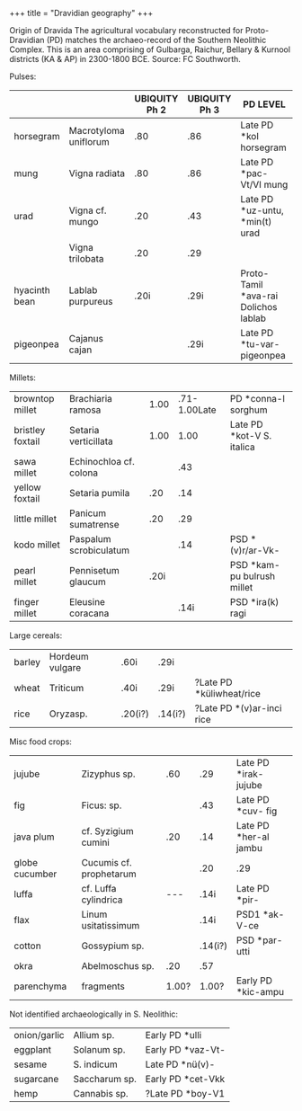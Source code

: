 +++
title = "Dravidian geography"
+++

Origin of Dravida The agricultural vocabulary reconstructed for Proto-Dravidian (PD) matches the archaeo-record of the Southern Neolithic Complex. This is an area comprising of Gulbarga, Raichur, Bellary & Kurnool districts (KA & AP) in 2300-1800 BCE. Source: FC Southworth.

Pulses:

|               |                       | UBIQUITY Ph 2 | UBIQUITY Ph 3 | PD LEVEL                             |
|---------------|-----------------------|---------------|---------------|--------------------------------------|
| horsegram     | Macrotyloma uniflorum | .80           | .86           | Late PD *kol horsegram               |
| mung          | Vigna radiata         | .80           | .86           | Late PD *pac-Vt/VI mung              |
| urad          | Vigna cf. mungo       | .20           | .43           | Late PD *uz-untu, *min(t) urad       |
|               | Vigna trilobata       | .20           | .29           |                                      |
| hyacinth bean | Lablab purpureus      | .20i          | .29i          | Proto-Tamil *ava-rai Dolichos lablab |
| pigeonpea     | Cajanus cajan         |               | .29i          | Late PD *tu-var- pigeonpea           |

Millets:


|                  |                        |      |              |                            |
|------------------|------------------------|------|--------------|----------------------------|
| browntop millet  | Brachiaria ramosa      | 1.00 | .71-1.00Late | PD *conna-l sorghum        |
| bristley foxtail | Setaria verticillata   | 1.00 | 1.00         | Late PD *kot-V S. italica  |
| sawa millet      | Echinochloa cf. colona |      | .43          |                            |
| yellow foxtail   | Setaria pumila         | .20  | .14          |                            |
| little millet    | Panicum sumatrense     | .20  | .29          |                            |
| kodo millet      | Paspalum scrobiculatum |      | .14          | PSD *(v)r/ar-Vk-           |
| pearl millet     | Pennisetum glaucum     | .20i |              | PSD *kam-pu bulrush millet |
| finger millet    | Eleusine coracana      |      | .14i         | PSD *ira(k) ragi           |


Large cereals:

|        |                 |         |         |                           |
|--------|-----------------|---------|---------|---------------------------|
| barley | Hordeum vulgare | .60i    | .29i    |                           |
| wheat  | Triticum        | .40i    | .29i    | ?Late PD *küliwheat/rice  |
| rice   | Oryzasp.        | .20(i?) | .14(i?) | ?Late PD *(v)ar-inci rice |


Misc food crops:

|                |                         |       |         |                       |
|----------------|-------------------------|-------|---------|-----------------------|
| jujube         | Zizyphus sp.            | .60   | .29     | Late PD *irak-jujube  |
| fig            | Ficus: sp.              |       | .43     | Late PD *cuv- fig     |
| java plum      | cf. Syzigium cumini     | .20   | .14     | Late PD *her-al jambu |
| globe cucumber | Cucumis cf. prophetarum |       | .20     | .29                   |
| luffa          | cf. Luffa cylindrica    | ---   | .14i    | Late PD *pir-         |
| flax           | Linum usitatissimum     |       | .14i    | PSD1 *ak-V-ce         |
| cotton         | Gossypium sp.           |       | .14(i?) | PSD *par-utti         |
| okra           | Abelmoschus sp.         | .20   | .57     |                       |
| parenchyma     | fragments               | 1.00? | 1.00?   | Early PD *kic-ampu    |


Not identified archaeologically in S.	Neolithic:

|              |               |                   |
|--------------|---------------|-------------------|
| onion/garlic | Allium sp.    | Early PD *ulli    |
| eggplant     | Solanum sp.   | Early PD *vaz-Vt- |
| sesame       | S. indicum    | Late PD *nü(v)-   |
| sugarcane    | Saccharum sp. | Early PD *cet-Vkk |
| hemp         | Cannabis sp.  | ?Late PD *boy-V1  |